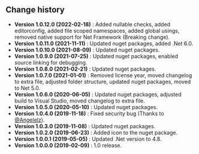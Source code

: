 Change history
--------------

* **Version 1.0.12.0 (2022-02-18)** : Added nullable checks, added editorconfig, added file scoped namespaces, added global usings, removed native support for Net Framework (Breaking change).
* **Version 1.0.11.0 (2021-11-11)** : Updated nuget packages, added .Net 6.0.
* **Version 1.0.10.0 (2021-08-09)** : Updated nuget packages.
* **Version 1.0.9.0 (2021-07-25)** : Updated nuget packages, enabled source linking for debugging.
* **Version 1.0.8.0 (2021-02-21)** : Updated nuget packages.
* **Version 1.0.7.0 (2021-01-01)** : Removed license year, moved changelog to extra file, adjusted folder structure, updated nuget packages, moved to Net 5.0.
* **Version 1.0.6.0 (2020-06-05)** : Updated nuget packages, adjusted build to Visual Studio, moved changelog to extra file.
* **Version 1.0.5.0 (2020-05-10)** : Updated nuget packages.
* **Version 1.0.4.0 (2019-11-18)** : Fixed security bug (Thanks to [@Angelelz](https://github.com/Angelelz)).
* **Version 1.0.3.0 (2019-11-08)** : Updated nuget packages.
* **Version 1.0.2.0 (2019-06-23)** : Added icon to the nuget package.
* **Version 1.0.0.1 (2019-05-05)** : Updated .Net version to 4.8.
* **Version 1.0.0.0 (2019-02-09)** : 1.0 release.